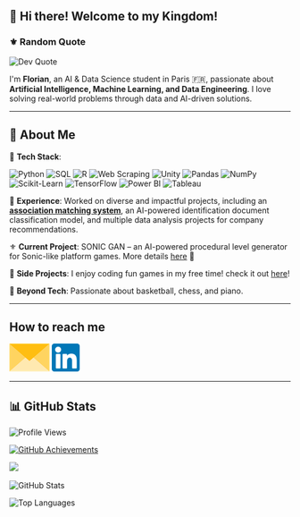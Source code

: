## 👑 **Hi there! Welcome to my Kingdom!**

### ⚜️ **Random Quote**
![Dev Quote](https://quotes-github-readme.vercel.app/api?type=horizontal&theme=radical)

I'm **Florian**, an AI & Data Science student in Paris 🇫🇷, passionate about **Artificial Intelligence, Machine Learning, and Data Engineering**. I love solving real-world problems through data and AI-driven solutions.
____

## 🚀 About Me

🤖 **Tech Stack**: 

![Python](https://img.shields.io/badge/Python-3776AB?style=for-the-badge&logo=python&logoColor=white)
![SQL](https://img.shields.io/badge/SQL-025E8C?style=for-the-badge&logo=sqlite&logoColor=white)
![R](https://img.shields.io/badge/R-276DC3?style=for-the-badge&logo=r&logoColor=white)
![Web Scraping](https://img.shields.io/badge/Web%20Scraping-FFD700?style=for-the-badge&logo=web-scraper&logoColor=black)
![Unity](https://img.shields.io/badge/Unity-000000?style=for-the-badge&logo=unity&logoColor=white)
![Pandas](https://img.shields.io/badge/Pandas-150458?style=for-the-badge&logo=pandas&logoColor=white)
![NumPy](https://img.shields.io/badge/NumPy-013243?style=for-the-badge&logo=numpy&logoColor=white)
![Scikit-Learn](https://img.shields.io/badge/Scikit--Learn-F7931E?style=for-the-badge&logo=scikit-learn&logoColor=white)
![TensorFlow](https://img.shields.io/badge/TensorFlow-FF6F00?style=for-the-badge&logo=tensorflow&logoColor=white)
![Power BI](https://img.shields.io/badge/Power%20BI-F2C811?style=for-the-badge&logo=powerbi&logoColor=black)
![Tableau](https://img.shields.io/badge/Tableau-E97627?style=for-the-badge&logo=tableau&logoColor=white)

💪 **Experience**:  Worked on diverse and impactful projects, including an **[association matching system](https://github.com/Kingflow-23/Association-matching)**, an AI-powered identification document classification model, and multiple data analysis projects for company recommendations.

⚜️ **Current Project**: SONIC GAN – an AI-powered procedural level generator for Sonic-like platform games. More details [here](https://github.com/vsx23733/SONIC-GAN) 🚀

🎰 **Side Projects**: I enjoy coding fun games in my free time! check it out [here](https://github.com/Kingflow-23/Funny-Games)!

🎵 **Beyond Tech**: Passionate about basketball, chess, and piano.
___ 

## How to reach me 

[<img src="assets/envelope.png" height="50px">](mailto:florian.l.d.hounkpatin@gmail.com)
[<img src="assets/linkedin.png" height="50px">](https://www.linkedin.com/in/florian-hounkpatin/)

___

## 📊 GitHub Stats

![Profile Views](https://komarev.com/ghpvc/?username=Kingflow-23&color=blue&style=flat)

[![GitHub Achievements](https://github-profile-trophy.vercel.app/?username=Kingflow-23&theme=radical)](https://github.com/ryo-ma/github-profile-trophy)

![](https://nirzak-streak-stats.vercel.app/?user=Kingflow-23&theme=radical&hide_border=False)

![GitHub Stats](https://github-readme-stats.vercel.app/api?username=Kingflow-23&show_icons=true&theme=radical)  

![Top Languages](https://github-readme-stats.vercel.app/api/top-langs/?username=Kingflow-23&layout=compact&theme=radical) 
